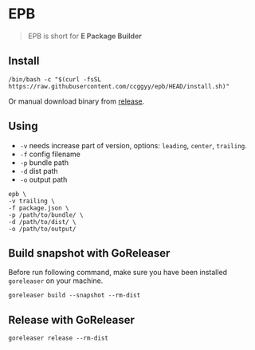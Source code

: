 # EPB

> EPB is short for **E Package Builder**

## Install

```shell
/bin/bash -c "$(curl -fsSL https://raw.githubusercontent.com/ccggyy/epb/HEAD/install.sh)"
```

Or manual download binary from [release](https://github.com/ccggyy/epb/releases).

## Using

- `-v` needs increase part of version, options: `leading`, `center`, `trailing`.
- `-f` config filename
- `-p` bundle path
- `-d` dist path
- `-o` output path

```shell
epb \
-v trailing \
-f package.json \
-p /path/to/bundle/ \
-d /path/to/dist/ \
-o /path/to/output/ 
```

## Build snapshot with GoReleaser

Before run following command, make sure you have been installed `goreleaser` on your machine.

```shell
goreleaser build --snapshot --rm-dist
```

## Release with GoReleaser

```shell
goreleaser release --rm-dist
```
